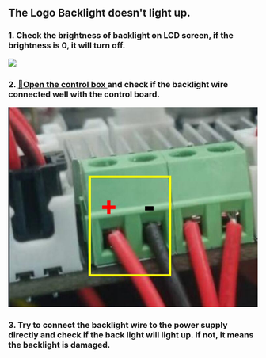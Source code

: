 ## The Logo Backlight doesn't light up.
### 1. Check the brightness of backlight on LCD screen, if the brightness is 0, it will turn off.
![](./set_brightness.gif)
### 2. [:link:Open the control box ](../How_to_open_the_control_box.jpg) and check if the backlight wire connected well with the control board.
![](./WireOfbacklight.jpg)
### 3. Try to connect the backlight wire to the power supply directly and check if the back light will light up. If not, it means the backlight is damaged.